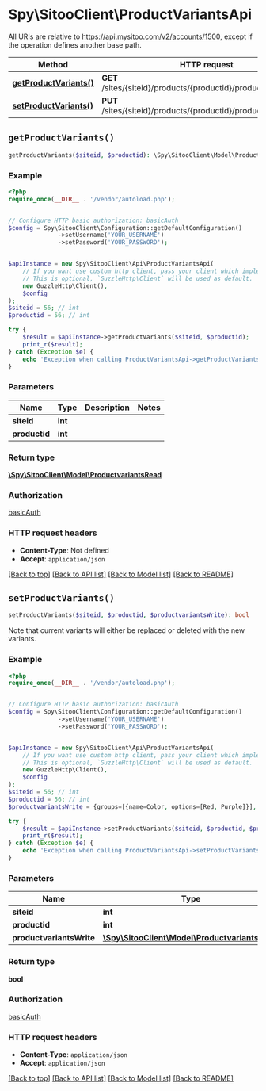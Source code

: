 # Spy\SitooClient\ProductVariantsApi

All URIs are relative to https://api.mysitoo.com/v2/accounts/1500, except if the operation defines another base path.

| Method | HTTP request | Description |
| ------------- | ------------- | ------------- |
| [**getProductVariants()**](ProductVariantsApi.md#getProductVariants) | **GET** /sites/{siteid}/products/{productid}/productvariants.json |  |
[**setProductVariants()**](ProductVariantsApi.md#setProductVariants) | **PUT** /sites/{siteid}/products/{productid}/productvariants.json |  |


## `getProductVariants()`

```php
getProductVariants($siteid, $productid): \Spy\SitooClient\Model\ProductvariantsRead
```



### Example

```php
<?php
require_once(__DIR__ . '/vendor/autoload.php');


// Configure HTTP basic authorization: basicAuth
$config = Spy\SitooClient\Configuration::getDefaultConfiguration()
              ->setUsername('YOUR_USERNAME')
              ->setPassword('YOUR_PASSWORD');


$apiInstance = new Spy\SitooClient\Api\ProductVariantsApi(
    // If you want use custom http client, pass your client which implements `GuzzleHttp\ClientInterface`.
    // This is optional, `GuzzleHttp\Client` will be used as default.
    new GuzzleHttp\Client(),
    $config
);
$siteid = 56; // int
$productid = 56; // int

try {
    $result = $apiInstance->getProductVariants($siteid, $productid);
    print_r($result);
} catch (Exception $e) {
    echo 'Exception when calling ProductVariantsApi->getProductVariants: ', $e->getMessage(), PHP_EOL;
}
```

### Parameters

Name | Type | Description  | Notes
------------- | ------------- | ------------- | -------------
 **siteid** | **int**|  |
 **productid** | **int**|  |

### Return type

[**\Spy\SitooClient\Model\ProductvariantsRead**](../Model/ProductvariantsRead.md)

### Authorization

[basicAuth](../../README.md#basicAuth)

### HTTP request headers

- **Content-Type**: Not defined
- **Accept**: `application/json`

[[Back to top]](#) [[Back to API list]](../../README.md#endpoints)
[[Back to Model list]](../../README.md#models)
[[Back to README]](../../README.md)

## `setProductVariants()`

```php
setProductVariants($siteid, $productid, $productvariantsWrite): bool
```



Note that current variants will either be replaced or deleted with the new variants.

### Example

```php
<?php
require_once(__DIR__ . '/vendor/autoload.php');


// Configure HTTP basic authorization: basicAuth
$config = Spy\SitooClient\Configuration::getDefaultConfiguration()
              ->setUsername('YOUR_USERNAME')
              ->setPassword('YOUR_PASSWORD');


$apiInstance = new Spy\SitooClient\Api\ProductVariantsApi(
    // If you want use custom http client, pass your client which implements `GuzzleHttp\ClientInterface`.
    // This is optional, `GuzzleHttp\Client` will be used as default.
    new GuzzleHttp\Client(),
    $config
);
$siteid = 56; // int
$productid = 56; // int
$productvariantsWrite = {groups=[{name=Color, options=[Red, Purple]}], variants=[{productid=21, active=true, activepos=true, title=Blanket Red, sku=54051-1, deliverystatus=, moneyprice=59.00, moneypriceorg=59.00, moneypricein=8.00, moneyofferprice=0.00, barcode=, friendly=blanket-red, attributes=[Red]}, {productid=0, active=true, activepos=true, title=Blanket Purple, sku=54051-10, deliverystatus=, moneyprice=189.00, moneypriceorg=0.00, moneypricein=8.00, moneyofferprice=0.00, barcode=, friendly=blanket-purple, attributes=[Purple]}]}; // \Spy\SitooClient\Model\ProductvariantsWrite

try {
    $result = $apiInstance->setProductVariants($siteid, $productid, $productvariantsWrite);
    print_r($result);
} catch (Exception $e) {
    echo 'Exception when calling ProductVariantsApi->setProductVariants: ', $e->getMessage(), PHP_EOL;
}
```

### Parameters

Name | Type | Description  | Notes
------------- | ------------- | ------------- | -------------
 **siteid** | **int**|  |
 **productid** | **int**|  |
 **productvariantsWrite** | [**\Spy\SitooClient\Model\ProductvariantsWrite**](../Model/ProductvariantsWrite.md)|  |

### Return type

**bool**

### Authorization

[basicAuth](../../README.md#basicAuth)

### HTTP request headers

- **Content-Type**: `application/json`
- **Accept**: `application/json`

[[Back to top]](#) [[Back to API list]](../../README.md#endpoints)
[[Back to Model list]](../../README.md#models)
[[Back to README]](../../README.md)
